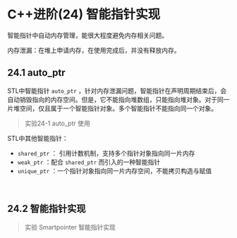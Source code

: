 # C++进阶(24) 智能指针实现

智能指针中自动内存管理，能很大程度避免内存相关问题。

内存泄漏：在堆上申请内存，在使用完成后，并没有释放内存。

## 24.1 auto_ptr

STL中智能指针 `auto_ptr` ，针对内存泄漏问题，智能指针在声明周期结束后，会自动销毁指向的内存空间。但是，它不能指向堆数组，只能指向堆对象。对于同一片堆空间，仅且属于一个智能指针对象。多个智能指针不能指向同一个对象。

> 实验24-1 auto_ptr 使用

STL中其他智能指针：

- `shared_ptr` ： 引用计数机制，支持多个指针对象指向同一片内存
- `weak_ptr` ：配合 `shared_ptr` 而引入的一种智能指针
- `unique_ptr` ：一个指针对象指向同一片内存空间，不能拷贝构造与赋值

</br>

## 24.2 智能指针实现

> 实验 Smartpointer 智能指针实现











































